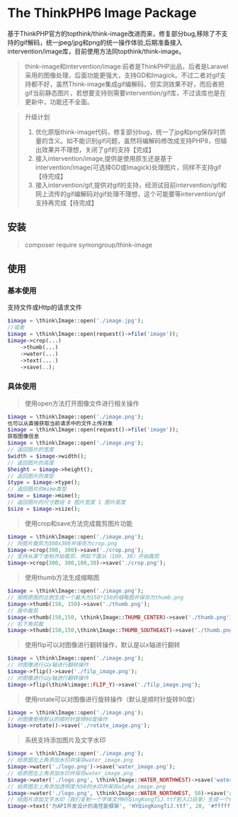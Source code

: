 # The ThinkPHP6 Image Package

基于ThinkPHP官方的topthink/think-image改进而来，修复部分bug,移除了不支持的gif解码，统一jpeg/jpg和png的统一操作体验,后期准备接入intervention/image库，目前使用方法同topthink/think-image。

> think-image和intervention/image:前者是ThinkPHP出品，后者是Laravel采用的图像处理，后面功能更强大，支持GD和Imagick。不过二者对gif支持都不好，虽然Think-image集成gif编解码，但实测效果不好，而后者把gif当前静态图片，若想要支持则需要intervention/gif库，不过该库也是在更新中，功能还不全面。

> 升级计划
> 1. 优化原版think-image代码，修复部分bug，统一了jpg和png保存时质量的含义。如不能识别gif问题，虽然将编解码修改成支持PHP8，但输出效果并不理想，关闭了gif的支持【完成】
> 2. 接入intervention/image,提供是使用原生还是基于intervention/image(可选择GD或Imagick)处理图片，同样不支持gif【待完成】
> 3. 接入intervention/gif,提供对gif的支持，经测试目前intervention/gif和网上流传的gif编解码对gif处理不理想，这个可能要等intervention/gif支持再完成【待完成】


## 安装

> composer require symongroup/think-image

## 使用

### 基本使用
支持文件或Http的请求文件
```php
$image = \think\Image::open('./image.jpg');
//或者
$image = \think\Image::open(request()->file('image'));
$image->crop(...)
    ->thumb(...)
    ->water(...)
    ->text(....)
    ->save(..);
```
### 具体使用
> 使用open方法打开图像文件进行相关操作
```php
$image = \think\Image::open('./image.png');
也可以从直接获取当前请求中的文件上传对象
$image = \think\Image::open(request()->file('image'));
获取图像信息
$image = \think\Image::open('./image.png');
// 返回图片的宽度
$width = $image->width(); 
// 返回图片的高度
$height = $image->height(); 
// 返回图片的类型
$type = $image->type(); 
// 返回图片的mime类型
$mime = $image->mime(); 
// 返回图片的尺寸数组 0 图片宽度 1 图片高度
$size = $image->size(); 
```
> 使用crop和save方法完成裁剪图片功能
```php
$image = \think\Image::open('./image.png');
// 将图片裁剪为300x300并保存为crop.png
$image->crop(300, 300)->save('./crop.png');
// 支持从某个坐标开始裁剪，例如下面从（100，30）开始裁剪
$image->crop(300, 300,100,30)->save('./crop.png');
```
> 使用thumb方法生成缩略图
```php
$image = \think\Image::open('./image.png');
// 按照原图的比例生成一个最大为150*150的缩略图并保存为thumb.png
$image->thumb(150, 150)->save('./thumb.png');
// 居中裁剪
$image->thumb(150,150, \think\Image::THUMB_CENTER)->save('./thumb.png');
// 右下角剪裁
$image->thumb(150,150,\think\Image::THUMB_SOUTHEAST)->save('./thumb.png');
```
> 使用flip可以对图像进行翻转操作，默认是以x轴进行翻转
```php
$image = \think\Image::open('./image.png');
// 对图像进行以x轴进行翻转操作
$image->flip()->save('./filp_image.png');
// 对图像进行以y轴进行翻转操作
$image->flip(\think\image::FLIP_Y)->save('./filp_image.png');
```
> 使用rotate可以对图像进行旋转操作（默认是顺时针旋转90度）
```php
$image = \think\Image::open('./image.png');
// 对图像使用默认的顺时针旋转90度操作
$image->rotate()->save('./rotate_image.png');
```
> 系统支持添加图片及文字水印
```php
$image = \think\Image::open('./image.png');
// 给原图左上角添加水印并保存water_image.png
$image->water('./logo.png')->save('water_image.png'); 
// 给原图左上角添加水印并保存water_image.png
$image->water('./logo.png', \think\Image::WATER_NORTHWEST)->save('water_image.png');
// 给原图左上角添加透明度为50的水印并保存alpha_image.png
$image->water('./logo.png', \think\Image::WATER_NORTHWEST, 50)->save('alpha_image.png');
// 给图片添加文字水印（我们复制一个字体文件HYQingKongTiJ.ttf到入口目录）生成一个像素20px，颜色为#ffffff的水印效果
$image->text('为API开发设计的高性能框架', 'HYQingKongTiJ.ttf', 20, '#ffffff')->save('text_image.png');
```
